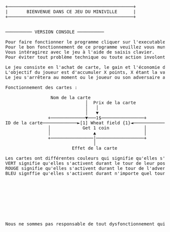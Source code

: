 <pre>
+───────────────────────────────────────────────+
|       BIENVENUE DANS CE JEU DU MINIVILLE      |
+───────────────────────────────────────────────+


────────── VERSION CONSOLE ──────────

Pour faire fonctionner le programme cliquer sur l'executable " .exe"
Pour le bon fonctionnement de ce programme veuillez vous munir d'un clavier.
Vous intéragirez avec le jeu à l'aide de saisis clavier.
Pour éviter tout problème technique ou toute action involontaire, veuillez n'effectuer des saisis clavier que quand elles vous sont demandées.

Le jeu consiste en l'achat de carte, le gain et l'économie de points pour atteindre la victoire.
L'objectif du joueur est d'accumuler X points, X étant la valeur choisi au début du jeu.
Le jeu s'arrêtera au moment ou le joueur ou son adversaire aura atteint les conditions de victoire.

Fonctionnement des cartes :

                 Nom de la carte
                              │  Prix de la carte
                              │   │
                              │   ▼
                +─────────────▼───1$────────────────+
ID de la carte─────────────►[1] Wheat field {1}◄────────────Valeur(s) d'activation de la carte
                │            Get 1 coin             │
                │                ▲                  │
                +────────────────│──────────────────+
                                 │
                         Effet de la carte

Les cartes ont différentes couleurs qui signifie qu'elles s'activent à différent moment :
VERT signifie qu'elles s'activent durant le tour de leur possesseur
ROUGE signifie qu'elles s'activent durant le tour de l'adversaire
BLEU signffie qu'elles s'activent durant n'importe quel tour









Nous ne sommes pas responsable de tout dysfonctionnement qui surviendraient après l'installation de notre programme.
</pre>
